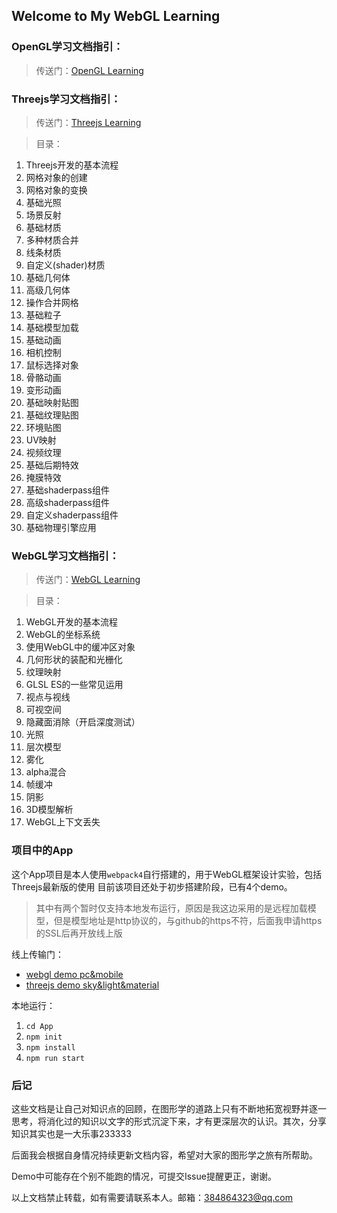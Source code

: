## Welcome to My WebGL Learning

### OpenGL学习文档指引：
> 传送门：[OpenGL Learning](https://github.com/zDawnING/MyLearnOpenGL)

### Threejs学习文档指引：
> 传送门：[Threejs Learning](/MyLearnWebGL/ThreejsDemo)

> 目录：
1. Threejs开发的基本流程
2. 网格对象的创建
3. 网格对象的变换
4. 基础光照
5. 场景反射
6. 基础材质
7. 多种材质合并
8. 线条材质
9. 自定义(shader)材质
10. 基础几何体
11. 高级几何体
12. 操作合并网格
13. 基础粒子
14. 基础模型加载
15. 基础动画
16. 相机控制
17. 鼠标选择对象
18. 骨骼动画
19. 变形动画
20. 基础映射贴图
21. 基础纹理贴图
22. 环境贴图
23. UV映射
24. 视频纹理
25. 基础后期特效
26. 掩膜特效
27. 基础shaderpass组件
28. 高级shaderpass组件
29. 自定义shaderpass组件
30. 基础物理引擎应用

### WebGL学习文档指引：
> 传送门：[WebGL Learning](/MyLearnWebGL/WebGLDemo)

> 目录：
1. WebGL开发的基本流程
2. WebGL的坐标系统
3. 使用WebGL中的缓冲区对象
4. 几何形状的装配和光栅化
5. 纹理映射
6. GLSL ES的一些常见运用
7. 视点与视线
8. 可视空间
9. 隐藏面消除（开启深度测试）
10. 光照
11. 层次模型
12. 雾化
13. alpha混合
14. 帧缓冲
15. 阴影
16. 3D模型解析
17. WebGL上下文丢失

### 项目中的App 
这个App项目是本人使用`webpack4`自行搭建的，用于WebGL框架设计实验，包括Threejs最新版的使用
目前该项目还处于初步搭建阶段，已有4个demo。
> 其中有两个暂时仅支持本地发布运行，原因是我这边采用的是远程加载模型，但是模型地址是http协议的，与github的https不符，后面我申请https的SSL后再开放线上版

线上传输门：
* [webgl demo pc&mobile](https://zdawning.github.io/MyLearnWebGL/App/dist/fpviewer_index.html)
* [threejs demo sky&light&material](https://zdawning.github.io/MyLearnWebGL/App/dist/lm_scene_index.html)

本地运行：
1. `cd App`
2. `npm init`
3. `npm install`
4. `npm run start`

### 后记

这些文档是让自己对知识点的回顾，在图形学的道路上只有不断地拓宽视野并逐一思考，将消化过的知识以文字的形式沉淀下来，才有更深层次的认识。其次，分享知识其实也是一大乐事233333

后面我会根据自身情况持续更新文档内容，希望对大家的图形学之旅有所帮助。

Demo中可能存在个别不能跑的情况，可提交Issue提醒更正，谢谢。

以上文档禁止转载，如有需要请联系本人。邮箱：384864323@qq.com


